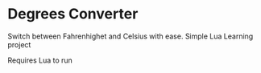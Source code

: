 # Degrees Converter
Switch between Fahrenhighet and Celsius with ease. Simple Lua Learning project

Requires Lua to run
